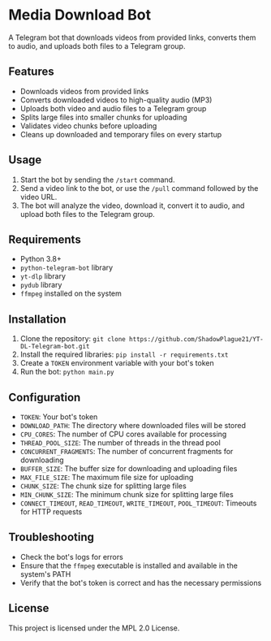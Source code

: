 **Media Download Bot**
=====================

A Telegram bot that downloads videos from provided links, converts them to audio, and uploads both files to a Telegram group.

**Features**
------------

*   Downloads videos from provided links
*   Converts downloaded videos to high-quality audio (MP3)
*   Uploads both video and audio files to a Telegram group
*   Splits large files into smaller chunks for uploading
*   Validates video chunks before uploading
*   Cleans up downloaded and temporary files on every startup

**Usage**
-----

1.  Start the bot by sending the `/start` command.
2.  Send a video link to the bot, or use the `/pull` command followed by the video URL.
3.  The bot will analyze the video, download it, convert it to audio, and upload both files to the Telegram group.

**Requirements**
------------

*   Python 3.8+
*   `python-telegram-bot` library
*   `yt-dlp` library
*   `pydub` library
*   `ffmpeg` installed on the system

**Installation**
------------

1.  Clone the repository: `git clone https://github.com/ShadowPlague21/YT-DL-Telegram-bot.git`
2.  Install the required libraries: `pip install -r requirements.txt`
3.  Create a `TOKEN` environment variable with your bot's token
4.  Run the bot: `python main.py`

**Configuration**
-------------

*   `TOKEN`: Your bot's token
*   `DOWNLOAD_PATH`: The directory where downloaded files will be stored
*   `CPU_CORES`: The number of CPU cores available for processing
*   `THREAD_POOL_SIZE`: The number of threads in the thread pool
*   `CONCURRENT_FRAGMENTS`: The number of concurrent fragments for downloading
*   `BUFFER_SIZE`: The buffer size for downloading and uploading files
*   `MAX_FILE_SIZE`: The maximum file size for uploading
*   `CHUNK_SIZE`: The chunk size for splitting large files
*   `MIN_CHUNK_SIZE`: The minimum chunk size for splitting large files
*   `CONNECT_TIMEOUT`, `READ_TIMEOUT`, `WRITE_TIMEOUT`, `POOL_TIMEOUT`: Timeouts for HTTP requests

**Troubleshooting**
--------------

*   Check the bot's logs for errors
*   Ensure that the `ffmpeg` executable is installed and available in the system's PATH
*   Verify that the bot's token is correct and has the necessary permissions

**License**
-------

This project is licensed under the MPL 2.0 License.

